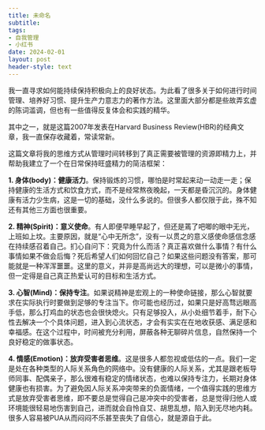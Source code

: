 ```yaml
---
title: 未命名
subtitle: 
tags: 
- 自我管理
- 小红书
date: 2024-02-01
layout: post
header-style: text
---
```


我一直寻求如何能持续保持积极向上的良好状态。为此看了很多关于如何进行时间管理、培养好习惯、提升生产力意志力的著作方法。这里面大部分都是些故弄玄虚的陈词滥调，但也有一些值得反复体会和实践的精华。

其中之一，就是这篇2007年发表在Harvard Business Review(HBR)的经典文章，我一直保存收藏着，常读常新。

这篇文章将我的思维方式从管理时间转移到了真正需要被管理的资源即精力上，并帮助我建立了一个在日常保持旺盛精力的简洁框架：

**1. 身体(body)：健康活力**。保持锻炼的习惯，哪怕是时常起来动一动走一走；保持健康的生活方式和饮食方式，而不是经常熬夜晚起，一天都是昏沉沉的。身体健康有活力少生病，这是一切的基础，没什么多说的。但很多人都仅限于此，殊不知还有其他三方面也很重要。

**2. 精神(Spirit)：意义使命**。有人即便早睡早起了，但还是蔫了吧唧的眼中无光，上班如上坟。主要原因，就是“心中无所念”，没有一以贯之的意义感使命感信念感在持续感召着自己。扪心自问下：究竟为什么而活？真正喜欢做什么事情？有什么事情如果不做会后悔？死后希望人们如何回忆自己？如果这些问题没有答案，那可能就是一种浑浑噩噩。这里的意义，并非是高尚远大的理想，可以是微小的事情，但一定得是自己真正热爱认可的目标和生活方式。

**3. 心智(Mind)：保持专注**。如果说精神是宏观上的一种使命链接，那么心智就要求在实际执行时要做到足够的专注当下。你可能也经历过，如果只是好高骛远眼高手低，那么打鸡血的状态也会很快熄火。只有足够投入，从小处细节着手，耐下心性去解决一个个具体问题，进入到心流状态，才会有实实在在地收获感、满足感和幸福感。在这个过程中，时间被充分利用，屏蔽各种无聊碎片信息，自然保持一个良好稳定的做事状态。

**4. 情感(Emotion)：放弃受害者思维**。这是很多人都忽视或低估的一点。我们一定是处在各种类型的人际关系角色的网络中。没有健康的人际关系，尤其是跟老板导师同事、配偶亲子，那么很难有稳定的情绪状态，也难以保持专注力，长期对身体健康也有损害。为了避免因人际关系冲突带来的负面情绪，一个值得实践的思维方式是放弃受害者思维，即不要总是觉得自己是冲突中的受害者，总是觉得归他人或环境能很轻易地伤害到自己，进而就会自怜自艾、胡思乱想，陷入到无尽地内耗。很多人容易被PUA从而闷闷不乐甚至丧失了自信心，就是源自于此。